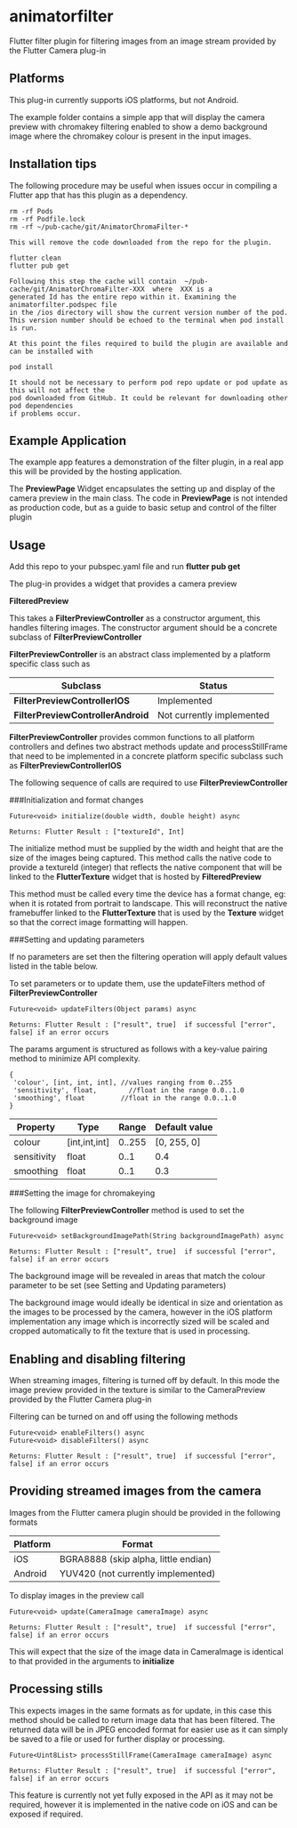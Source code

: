 # animatorfilter

Flutter filter plugin for filtering images from an image stream provided by the Flutter Camera plug-in

## Platforms

This plug-in currently supports iOS platforms, but not Android.

The example folder contains a simple app that will display the camera preview with chromakey filtering enabled to show a demo background image where the chromakey colour is present in the input images.

## Installation tips

The following procedure may be useful when issues occur in compiling a Flutter app that has this plugin as a dependency.  

	rm -rf Pods
	rm -rf Podfile.lock 
	rm -rf ~/pub-cache/git/AnimatorChromaFilter-*

	This will remove the code downloaded from the repo for the plugin. 

	flutter clean
	flutter pub get
	
	Following this step the cache will contain  ~/pub-cache/git/AnimatorChromaFilter-XXX  where  XXX is a 
	generated Id has the entire repo within it. Examining the animatorfilter.podspec file
	in the /ios directory will show the current version number of the pod. 
	This version number should be echoed to the terminal when pod install is run.

	At this point the files required to build the plugin are available and can be installed with 
	
	pod install 
	
	It should not be necessary to perform pod repo update or pod update as this will not affect the
	pod downloaded from GitHub. It could be relevant for downloading other pod dependencies 
	if problems occur. 
 

## Example Application 

The example app features a demonstration of the filter plugin, in a real app this will be provided by the hosting application. 

The  **PreviewPage** Widget encapsulates the setting up and display of the camera preview in the main class. The code in **PreviewPage**  is not intended as production code, but as a guide to basic setup and control of the filter plugin

## Usage

Add this repo to your pubspec.yaml file and run **flutter pub get**

The plug-in provides a widget that provides a camera preview 

**FilteredPreview**

This takes a **FilterPreviewController** as a constructor argument, this handles filtering images. The constructor argument should be a concrete subclass of **FilterPreviewController**

**FilterPreviewController** is an abstract class implemented by a platform specific class such as 

|   Subclass |  Status | 
| ------------- | ------------- |
| **FilterPreviewControllerIOS**   | Implemented  |
| **FilterPreviewControllerAndroid** | Not currently implemented  |


**FilterPreviewController** provides common functions to all platform controllers and defines two abstract methods update and processStillFrame that need to be implemented in a concrete platform specific subclass such as **FilterPreviewControllerIOS**

The following sequence of calls are required to use **FilterPreviewController**

###Initialization and format changes

	Future<void> initialize(double width, double height) async
	
	Returns: Flutter Result : ["textureId", Int]

The initialize method must be supplied by the width and height that are the size of the images being captured. This method calls the native code to provide a textureId (integer) that reflects the native component that will be linked to the **FlutterTexture** widget that is hosted by **FilteredPreview**

This method must be called every time the device has a format change, eg: when it is rotated from portrait to landscape. This will reconstruct the native framebuffer linked to the **FlutterTexture** that is used by the **Texture** widget so that the correct image formatting will happen.

###Setting and updating parameters

If no parameters are set then the filtering operation will apply default values listed in the table below. 

To set parameters or to update them, use the updateFilters method of **FilterPreviewController**

	Future<void> updateFilters(Object params) async 
	
	Returns: Flutter Result : ["result", true]  if successful ["error", false] if an error occurs
	
The params argument is structured as follows with a key-value pairing method to minimize API complexity.

    { 
     'colour', [int, int, int], //values ranging from 0..255
     'sensitivity', float,        //float in the range 0.0..1.0
     'smoothing', float         //float in the range 0.0..1.0
    }
  
|   Property |  Type | Range |  Default value
| ------------- | ------------- | ------------ | ------------
| colour   | [int,int,int] | 0..255 | [0, 255, 0]
| sensitivity |  float  | 0..1 | 0.4 
| smoothing |  float  | 0..1 | 0.3

###Setting the image for chromakeying 

The following **FilterPreviewController** method is used to set the background image 

	Future<void> setBackgroundImagePath(String backgroundImagePath) async
	
	Returns: Flutter Result : ["result", true]  if successful ["error", false] if an error occurs
	
The background image will be revealed in areas that match the colour parameter to be set (see Setting and Updating parameters)

The background image would ideally be identical in size and orientation as the images to be processed by the camera, however in the iOS platform implementation any image which is incorrectly sized will be scaled and cropped automatically to fit the texture that is used in processing.

## Enabling and disabling filtering 

When streaming images, filtering is turned off by default. In this mode the image preview provided in the texture is similar to the CameraPreview provided by the Flutter Camera plug-in

Filtering can be turned on and off using the following methods 

	Future<void> enableFilters() async 
	Future<void> disableFilters() async   
	
	Returns: Flutter Result : ["result", true]  if successful ["error", false] if an error occurs
  
## Providing streamed images from the camera

Images from the Flutter camera plugin should be provided in the following formats 

|  Platform |  Format | 
| ------------- | ------------- |
| iOS  | BGRA8888 (skip alpha, little endian)  |
| Android |  YUV420 (not currently implemented) |
 

To display images in the preview call

	Future<void> update(CameraImage cameraImage) async
	
	Returns: Flutter Result : ["result", true]  if successful ["error", false] if an error occurs
	
This will expect that the size of the image data in CameraImage is identical to that provided in the arguments to **initialize**


## Processing stills 

This expects images in the same formats as for update,  in this case this method should be called to return image data that has been filtered. The returned data will be in JPEG encoded format for easier use as it can simply be saved to a file or used for further display or processing. 

	Future<Uint8List> processStillFrame(CameraImage cameraImage) async 
	
	Returns: Flutter Result : ["result", true]  if successful ["error", false] if an error occurs
	
This feature is currently not yet fully exposed in the API as it may not be required, however it is implemented in the native code on iOS and can be exposed if required. 




